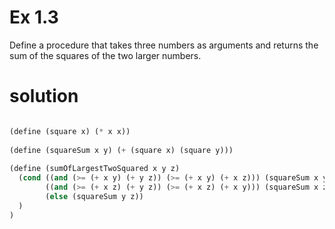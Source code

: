 # Ex 1.3
Define a procedure that takes three numbers as arguments and returns the sum of the squares of the two larger numbers.

# solution
```scheme

(define (square x) (* x x)) 
  
(define (squareSum x y) (+ (square x) (square y))) 
 
(define (sumOfLargestTwoSquared x y z) 
  (cond ((and (>= (+ x y) (+ y z)) (>= (+ x y) (+ x z))) (squareSum x y)) 
        ((and (>= (+ x z) (+ y z)) (>= (+ x z) (+ x y))) (squareSum x z)) 
        (else (squareSum y z)) 
  ) 
) 

```